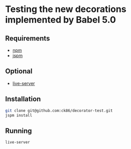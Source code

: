 # Testing the new decorations implemented by Babel 5.0

## Requirements

* [npm](https://nodejs.org/)
* [jspm](http://jspm.io/)

## Optional
* [live-server](https://www.npmjs.com/package/live-server)

## Installation

```bash
git clone git@github.com:ck86/decorator-test.git
jspm install
```

## Running

```bash
live-server
```
